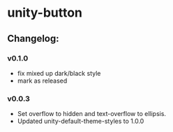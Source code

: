 # unity-button

## Changelog:

### v0.1.0
- fix mixed up dark/black style
- mark as released

### v0.0.3
- Set overflow to hidden and text-overflow to ellipsis.
- Updated unity-default-theme-styles to 1.0.0
